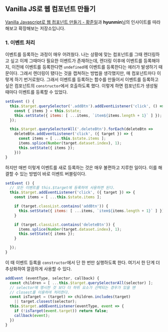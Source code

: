## Vanilla JS로 웹 컴포넌트 만들기

[Vanilla Javascript로 웹 컴포넌트 만들기 - 황준일](https://junilhwang.github.io/TIL/Javascript/Design/Vanilla-JS-Component/#_3-%E1%84%86%E1%85%A9%E1%84%83%E1%85%B2%E1%86%AF%E1%84%92%E1%85%AA)과 **hyunmin**님의 인사이트를 따라해보고 확장해보는 저장소입니다.

### 1. 이벤트 처리
이벤트를 등록하는 과정이 매우 어려웠다. 나는 상황에 맞는 컴포넌트를 그때 렌더링하고 싶고 이제 그때마다 필요한 이벤트가 존재하는데, 렌더링 이후에 이벤트를 등록해야지, 이전에 이벤트를 등록한다면 `undefined`에 이벤트를 등록한다는 에러가 발생하기 때문이다. 그래서 렌더링이 됐다는 것을 캡쳐하는 방법을 생각했지만, 매 컴포넌트마다 이렇게 하기 번거로웠다. 그래서 이벤트를 등록하는 함수를 만들어서 이벤트를 등록하고 싶은 컴포넌트의 `constructor`에서 호출하도록 했다. 이렇게 하면 컴포넌트가 생성될 때마다 이벤트를 등록할 수 있었다.

```javascript
setEvent () {
  this.$target.querySelector('.addBtn').addEventListener('click', () => {
    const { items } = this.$state;
    this.setState({ items: [ ...items, `item${items.length + 1}` ] });
  });

  this.$target.querySelectorAll('.deleteBtn').forEach(deleteBtn =>
    deleteBtn.addEventListener('click', ({ target }) => {
      const items = [ ...this.$state.items ];
      items.splice(Number(target.dataset.index), 1);
      this.setState({ items });
    }))
}
```
하지만 매번 이렇게 이벤트를 새로 등록하는 것은 매우 불편하고 지루한 일이다. 이를 해결할 수 있는 방법이 바로 이벤트 버블링이다.

```javascript
setEvent () {
  // 모든 이벤트를 this.$target에 등록하여 사용하면 된다.
  this.$target.addEventListener('click', ({ target }) => {
    const items = [ ...this.$state.items ];

    if (target.classList.contains('addBtn')) {
      this.setState({ items: [ ...items, `item${items.length + 1}` ] });
    }

    if (target.classList.contains('deleteBtn')) {
      items.splice(Number(target.dataset.index), 1);
      this.setState({ items });
    }

  });
}
```
이 때 이벤트 등록을 `constructor`에서 단 한 번만 실행하도록 한다. 여기서 한 단계 더 추상화하여 깔끔하게 사용할 수 있다.

```javascript
addEvent (eventType, selector, callback) {
  const children = [ ...this.$target.querySelectorAll(selector) ];
  // selector에 명시한 것 보다 더 하위 요소가 선택되는 경우가 있을 땐
  // closest를 이용하여 처리한다.
  const isTarget = (target) => children.includes(target)
    || target.closest(selector);
  this.$target.addEventListener(eventType, event => {
    if (!isTarget(event.target)) return false;
    callback(event);
  })
}
```
